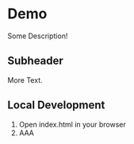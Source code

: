 # Demo 

Some Description!

## Subheader

More Text.

## Local Development

1. Open index.html in your browser
2. AAA